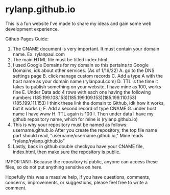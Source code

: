 # rylanp.github.io

This is a fun website I've made to share my ideas and gain some web development experience.

Github Pages Guide:
1. The CNAME document is very important. It must contain your domain name. Ex: rylanpaul.com
2. The main HTML file must be titled index.html
3. I used Google Domains for my domain so this pertains to Google Domains, idk about other services. (As of 1/16/22)
      A. go to the DNS settings page
      B. click manage custom records
      C. Add a type A with the host name as your domain name (rylanpaul.com)
      D. TTL is the time it takes to publish something on your website, I have mine as 100, works fine
      E. Under Data add 4 rows with each one having the following numbers (185.199.108.153)(185.199.109.153)(185.199.110.153)(185.199.111.153)
            I think these link the domain to Github, idk how it works, but it works (;
      F. Add a second record of type CNAME
      G. under host name I have www
      H. TTL again is 100
      I. Then under data I have my github repository name, which for mine is (rylanp.github.io)
4. This is why your repository must be named as follows: username.github.io
            After you create the repository, the top file name part should read, "username/username.github.io,"
            Mine reads "rylanp/rylanp.github.io"
5. Lastly, back in github double checkyou have your CNAME file, index.html, then make sure the repository is public.

IMPORTANT: Because the repository is public, anyone can access these files, so do not put anything sensitive on here.


Hopefully this was a massive help, if you have questions, comments, concerns, improvements, or suggestions, please feel free to write a comment.

